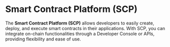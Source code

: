 # Smart Contract Platform (SCP)

The **Smart Contract Platform (SCP)** allows developers to easily create, deploy, and execute smart contracts in their applications. With SCP, you can integrate on-chain functionalities through a Developer Console or APIs, providing flexibility and ease of use.
